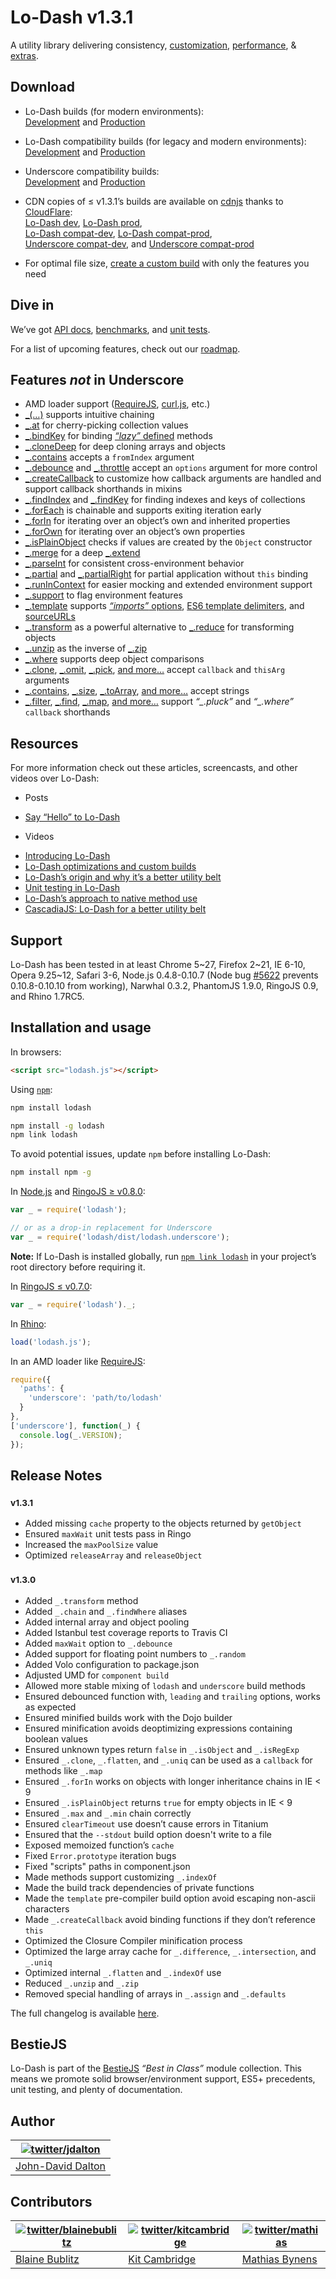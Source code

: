 # Lo-Dash v1.3.1

A utility library delivering consistency, [customization](//lodash.com/custom-builds), [performance](//lodash.com/benchmarks), & [extras](//lodash.com/#features).

## Download

* Lo-Dash builds (for modern environments):<br>
[Development](https://raw.github.com/lodash/lodash/1.3.1/dist/lodash.js) and
[Production](https://raw.github.com/lodash/lodash/1.3.1/dist/lodash.min.js)

* Lo-Dash compatibility builds (for legacy and modern environments):<br>
[Development](https://raw.github.com/lodash/lodash/1.3.1/dist/lodash.compat.js) and
[Production](https://raw.github.com/lodash/lodash/1.3.1/dist/lodash.compat.min.js)

* Underscore compatibility builds:<br>
[Development](https://raw.github.com/lodash/lodash/1.3.1/dist/lodash.underscore.js) and
[Production](https://raw.github.com/lodash/lodash/1.3.1/dist/lodash.underscore.min.js)

* CDN copies of ≤ v1.3.1’s builds are available on [cdnjs](//cdnjs.com/) thanks to [CloudFlare](//www.cloudflare.com/):<br>
[Lo-Dash dev](//cdnjs.cloudflare.com/ajax/libs/lodash.js/1.3.1/lodash.js),
[Lo-Dash prod](//cdnjs.cloudflare.com/ajax/libs/lodash.js/1.3.1/lodash.min.js),<br>
[Lo-Dash compat-dev](//cdnjs.cloudflare.com/ajax/libs/lodash.js/1.3.1/lodash.compat.js),
[Lo-Dash compat-prod](//cdnjs.cloudflare.com/ajax/libs/lodash.js/1.3.1/lodash.compat.min.js),<br>
[Underscore compat-dev](//cdnjs.cloudflare.com/ajax/libs/lodash.js/1.3.1/lodash.underscore.js), and
[Underscore compat-prod](//cdnjs.cloudflare.com/ajax/libs/lodash.js/1.3.1/lodash.underscore.min.js)

* For optimal file size, [create a custom build](//lodash.com/custom-builds) with only the features you need

## Dive in

We’ve got [API docs](//lodash.com/docs), [benchmarks](//lodash.com/benchmarks), and [unit tests](//lodash.com/tests).

For a list of upcoming features, check out our [roadmap](https://github.com/lodash/lodash/wiki/Roadmap).

## Features *not* in Underscore

 * AMD loader support ([RequireJS](//requirejs.org/), [curl.js](https://github.com/cujojs/curl), etc.)
 * [_(…)](//lodash.com/docs#_) supports intuitive chaining
 * [_.at](//lodash.com/docs#at) for cherry-picking collection values
 * [_.bindKey](//lodash.com/docs#bindKey) for binding [*“lazy”* defined](//michaux.ca/articles/lazy-function-definition-pattern) methods
 * [_.cloneDeep](//lodash.com/docs#cloneDeep) for deep cloning arrays and objects
 * [_.contains](//lodash.com/docs#contains) accepts a `fromIndex` argument
 * [_.debounce](//lodash.com/docs#debounce) and [_.throttle](//lodash.com/docs#throttle) accept an `options` argument for more control
 * [_.createCallback](//lodash.com/docs#createCallback) to customize how callback arguments are handled and support callback shorthands in mixins
 * [_.findIndex](//lodash.com/docs#findIndex) and [_.findKey](//lodash.com/docs#findKey) for finding indexes and keys of collections
 * [_.forEach](//lodash.com/docs#forEach) is chainable and supports exiting iteration early
 * [_.forIn](//lodash.com/docs#forIn) for iterating over an object’s own and inherited properties
 * [_.forOwn](//lodash.com/docs#forOwn) for iterating over an object’s own properties
 * [_.isPlainObject](//lodash.com/docs#isPlainObject) checks if values are created by the `Object` constructor
 * [_.merge](//lodash.com/docs#merge) for a deep [_.extend](//lodash.com/docs#extend)
 * [_.parseInt](//lodash.com/docs#parseInt) for consistent cross-environment behavior
 * [_.partial](//lodash.com/docs#partial) and [_.partialRight](//lodash.com/docs#partialRight) for partial application without `this` binding
 * [_.runInContext](//lodash.com/docs#runInContext) for easier mocking and extended environment support
 * [_.support](//lodash.com/docs#support) to flag environment features
 * [_.template](//lodash.com/docs#template) supports [*“imports”* options](//lodash.com/docs#templateSettings_imports), [ES6 template delimiters](//people.mozilla.org/~jorendorff/es6-draft.html#sec-7.8.6), and [sourceURLs](//www.html5rocks.com/en/tutorials/developertools/sourcemaps/#toc-sourceurl)
 * [_.transform](//lodash.com/docs#transform) as a powerful alternative to [_.reduce](//lodash.com/docs#reduce) for transforming objects
 * [_.unzip](//lodash.com/docs#unzip) as the inverse of [_.zip](//lodash.com/docs#zip)
 * [_.where](//lodash.com/docs#where) supports deep object comparisons
 * [_.clone](//lodash.com/docs#clone), [_.omit](//lodash.com/docs#omit), [_.pick](//lodash.com/docs#pick),
   [and more…](//lodash.com/docs "_.assign, _.cloneDeep, _.first, _.initial, _.isEqual, _.last, _.merge, _.rest") accept `callback` and `thisArg` arguments
 * [_.contains](//lodash.com/docs#contains), [_.size](//lodash.com/docs#size), [_.toArray](//lodash.com/docs#toArray),
   [and more…](//lodash.com/docs "_.at, _.countBy, _.every, _.filter, _.find, _.forEach, _.groupBy, _.invoke, _.map, _.max, _.min, _.pluck, _.reduce, _.reduceRight, _.reject, _.shuffle, _.some, _.sortBy, _.where") accept strings
 * [_.filter](//lodash.com/docs#filter), [_.find](//lodash.com/docs#find), [_.map](//lodash.com/docs#map),
   [and more…](//lodash.com/docs "_.countBy, _.every, _.first, _.groupBy, _.initial, _.last, _.max, _.min, _.reject, _.rest, _.some, _.sortBy, _.sortedIndex, _.uniq") support *“_.pluck”* and *“_.where”* `callback` shorthands

## Resources

For more information check out these articles, screencasts, and other videos over Lo-Dash:

 * Posts
  - [Say “Hello” to Lo-Dash](//kitcambridge.be/blog/say-hello-to-lo-dash/)

 * Videos
  - [Introducing Lo-Dash](https://vimeo.com/44154599)
  - [Lo-Dash optimizations and custom builds](https://vimeo.com/44154601)
  - [Lo-Dash’s origin and why it’s a better utility belt](https://vimeo.com/44154600)
  - [Unit testing in Lo-Dash](https://vimeo.com/45865290)
  - [Lo-Dash’s approach to native method use](https://vimeo.com/48576012)
  - [CascadiaJS: Lo-Dash for a better utility belt](//www.youtube.com/watch?v=dpPy4f_SeEk)

## Support

Lo-Dash has been tested in at least Chrome 5~27, Firefox 2~21, IE 6-10, Opera 9.25~12, Safari 3-6, Node.js 0.4.8-0.10.7 (Node bug [#5622](https://github.com/joyent/node/issues/5622) prevents 0.10.8-0.10.10 from working), Narwhal 0.3.2, PhantomJS 1.9.0, RingoJS 0.9, and Rhino 1.7RC5.

## Installation and usage

In browsers:

```html
<script src="lodash.js"></script>
```

Using [`npm`](//npmjs.org/):

```bash
npm install lodash

npm install -g lodash
npm link lodash
```

To avoid potential issues, update `npm` before installing Lo-Dash:

```bash
npm install npm -g
```

In [Node.js](//nodejs.org/) and [RingoJS ≥ v0.8.0](//ringojs.org/):

```js
var _ = require('lodash');

// or as a drop-in replacement for Underscore
var _ = require('lodash/dist/lodash.underscore');
```

**Note:** If Lo-Dash is installed globally, run [`npm link lodash`](//blog.nodejs.org/2011/03/23/npm-1-0-global-vs-local-installation/) in your project’s root directory before requiring it.

In [RingoJS ≤ v0.7.0](//ringojs.org/):

```js
var _ = require('lodash')._;
```

In [Rhino](//www.mozilla.org/rhino/):

```js
load('lodash.js');
```

In an AMD loader like [RequireJS](//requirejs.org/):

```js
require({
  'paths': {
    'underscore': 'path/to/lodash'
  }
},
['underscore'], function(_) {
  console.log(_.VERSION);
});
```

## Release Notes

### <sup>v1.3.1</sup>

 * Added missing `cache` property to the objects returned by `getObject`
 * Ensured `maxWait` unit tests pass in Ringo
 * Increased the `maxPoolSize` value
 * Optimized `releaseArray` and `releaseObject`

### <sup>v1.3.0</sup>

 * Added `_.transform` method
 * Added `_.chain` and `_.findWhere` aliases
 * Added internal array and object pooling
 * Added Istanbul test coverage reports to Travis CI
 * Added `maxWait` option to `_.debounce`
 * Added support for floating point numbers to `_.random`
 * Added Volo configuration to package.json
 * Adjusted UMD for `component build`
 * Allowed more stable mixing of `lodash` and `underscore` build methods
 * Ensured debounced function with, `leading` and `trailing` options, works as expected
 * Ensured minified builds work with the Dojo builder
 * Ensured minification avoids deoptimizing expressions containing boolean values
 * Ensured unknown types return `false` in `_.isObject` and `_.isRegExp`
 * Ensured `_.clone`, `_.flatten`, and `_.uniq` can be used as a `callback` for methods like `_.map`
 * Ensured `_.forIn` works on objects with longer inheritance chains in IE < 9
 * Ensured `_.isPlainObject` returns `true` for empty objects in IE < 9
 * Ensured `_.max` and `_.min` chain correctly
 * Ensured `clearTimeout` use doesn’t cause errors in Titanium
 * Ensured that the `--stdout` build option doesn't write to a file
 * Exposed memoized function’s `cache`
 * Fixed `Error.prototype` iteration bugs
 * Fixed "scripts" paths in component.json
 * Made methods support customizing `_.indexOf`
 * Made the build track dependencies of private functions
 * Made the `template` pre-compiler build option avoid escaping non-ascii characters
 * Made `_.createCallback` avoid binding functions if they don’t reference `this`
 * Optimized the Closure Compiler minification process
 * Optimized the large array cache for `_.difference`, `_.intersection`, and `_.uniq`
 * Optimized internal `_.flatten` and `_.indexOf` use
 * Reduced `_.unzip` and `_.zip`
 * Removed special handling of arrays in `_.assign` and `_.defaults`

The full changelog is available [here](https://github.com/lodash/lodash/wiki/Changelog).

## BestieJS

Lo-Dash is part of the [BestieJS](https://github.com/bestiejs)  *“Best in Class”* module collection. This means we promote solid browser/environment support, ES5+ precedents, unit testing, and plenty of documentation.

## Author

| [![twitter/jdalton](//gravatar.com/avatar/299a3d891ff1920b69c364d061007043?s=70)](//twitter.com/jdalton "Follow @jdalton on Twitter") |
|---|
| [John-David Dalton](//allyoucanleet.com/) |

## Contributors

| [![twitter/blainebublitz](//gravatar.com/avatar/ac1c67fd906c9fecd823ce302283b4c1?s=70)](//twitter.com/blainebublitz "Follow @BlaineBublitz on Twitter") | [![twitter/kitcambridge](//gravatar.com/avatar/6662a1d02f351b5ef2f8b4d815804661?s=70)](https://twitter.com/kitcambridge "Follow @kitcambridge on Twitter") | [![twitter/mathias](//gravatar.com/avatar/24e08a9ea84deb17ae121074d0f17125?s=70)](//twitter.com/mathias "Follow @mathias on Twitter") |
|---|---|---|
| [Blaine Bublitz](//iceddev.com/) | [Kit Cambridge](//kitcambridge.github.io/) | [Mathias Bynens](//mathiasbynens.be/) |
